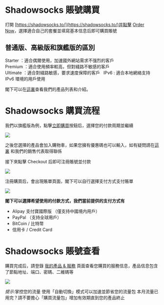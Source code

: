 # Shadowsocks 賬號購買

打開 [https://shadowsocks.to/](https://shadowsocks.to/)并點擊 [Order Now](https://portal.shadowsocks.to/link.php?id=5)，選擇適合自己的套餐並填寫基本信息后即可購買賬號

## 普通版、高級版和旗艦版的區別

Starter ：適合偶爾使用，加速國外網站需求不强烈的客戶     
Premium ：適合使用頻率較高，但對綫路不敏感的客戶    
Ultimate ：適合對綫路敏感，要求速度保障的客戶    
IPv6 : 適合本地網絡支持 IPv6 環境的用戶使用  

閣下可以在[這裏](https://portal.shadowsocks.to/cart.php)查看我們的產品列表和介紹。

# Shadowsocks 購買流程

我們以旗艦版為例，點擊[立即購買](https://portal.shadowsocks.to/cart.php?a=add&pid=36)按鈕后，選擇您的付款周期並繼續

![](https://ooo.0o0.ooo/2017/01/04/586d05895415d.png)

之後您選擇的產品會加入購物車，如果您擁有優惠碼也可以輸入，如有疑問請在[這裏](https://portal.shadowsocks.to/submitticket.php?step=2&deptid=1) 和我們的銷售代表取得聯係

接下來點擊 Checkout 后即可注冊賬號並付款

![](https://ooo.0o0.ooo/2017/01/04/586d05b8763f6.png)

注冊購買后，會出現賬單頁面，閣下可以自行選擇支付方式支付賬單

![](https://ooo.0o0.ooo/2017/01/04/586d05dcc3708.png)

**閣下可以選擇希望使用的付款方式，我們當前提供的支付方式有**

- Alipay 支付寶國際版 （僅支持中國境内用戶）
- PayPal （支持全球用戶）
- BitCoin / 比特幣
- 信用卡 / Credit Card

# Shadowsocks 賬號查看

購買完成后，請登錄 [我的產品 & 服務](https://portal.shadowsocks.to/clientarea.php?action=services) 頁面查看您購買的服務信息，產品信息包含了節點地址、端口、密碼、二維碼等

![](https://ooo.0o0.ooo/2017/01/04/586d061ebb51f.png)

*提示*:掌控您的流量 使用「自動切換」模式可以加速並節省您的流量包
本月流量已用完？請不要擔心「購買流量包」增加有效期直到您的產品終止
